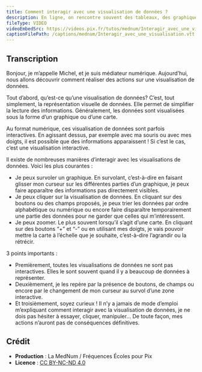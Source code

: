 ```yaml
---
title: Comment interagir avec une visualisation de données ?
description: En ligne, on rencontre souvent des tableaux, des graphiques ou des cartes avec de nombreuses interactions possibles ! Quelles sont ces interactions ? Réponses dans cette vidéo !
fileType: VIDEO
videoEmbedSrc: https://videos.pix.fr/tutos/mednum/Interagir_avec_une_visualisation.mp4
captionFilePath: /captions/mednum/Interagir_avec_une_visualisation.vtt
---
```


## Transcription

Bonjour, je m’appelle Michel, et je suis médiateur numérique. Aujourd’hui, nous allons découvrir comment réaliser des actions sur une visualisation de données.

Tout d’abord, qu’est-ce qu’une visualisation de données? C’est, tout simplement, la représentation visuelle de données.
Elle permet de simplifier la lecture des informations. Généralement, les données sont visualisées sous la forme d’un graphique ou d’une carte.

Au format numérique, ces visualisation de données sont parfois interactives. En agissant dessus, par exemple avec ma souris ou avec mes doigts, il est possible que des informations apparaissent ! Si c’est le cas, c’est une visualisation interactive.

Il existe de nombreuses manières d’interagir avec les visualisations de données. Voici les plus courantes :

- Je peux survoler un graphique.
En survolant, c’est-à-dire en faisant glisser mon curseur sur les différentes parties d’un graphique, je peux faire apparaître des informations pas directement visibles.
- Je peux cliquer sur la visualisation de données.
En cliquant sur des boutons ou des champs proposés, je peux trier les données par ordre alphabétique ou numérique ou encore faire disparaître temporairement une partie des données pour ne garder que celles qui m’intéressent.
- Je peux zoomer. Le plus souvent lorsqu’il s’agit d’une carte.
En cliquant sur des boutons “+” et “-” ou en utilisant mes doigts, je vais pouvoir mettre la carte à l’échelle que je souhaite, c’est-à-dire l’agrandir ou la rétrécir.

3 points importants :

- Premièrement, toutes les visualisations de données ne sont pas interactives. Elles le sont souvent quand il y a beaucoup de données à représenter.
- Deuxièmement, je les repère par la présence de boutons, de champs ou encore par le changement de mon curseur au survol d’une zone interactive.
- Et troisièmement, soyez curieux ! Il n’y a jamais de mode d’emploi m’expliquant comment interagir avec la visualisation de données, je ne dois pas hésiter à essayer, cliquer, manipuler… De toute façon, mes actions n’auront pas de conséquences définitives.

## Crédit

- **Production** : La MedNum / Fréquences Écoles pour Pix
- **Licence** : [CC BY-NC-ND 4.0](https://creativecommons.org/licenses/by-nc-nd/4.0/deed.fr)
